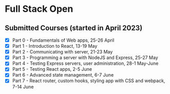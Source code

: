<!-- @format -->

# Full Stack Open

## Submitted Courses (started in April 2023)

-   [x] Part 0 - Fundamentals of Web apps, 25-26 April
-   [x] Part 1 - Introduction to React, 13-19 May
-   [x] Part 2 - Communicating with server, 21-23 May
-   [x] Part 3 - Programming a server with NodeJS and Express, 25-27 May
-   [x] Part 4 - Testing Express servers, user administration, 28-1 May-June
-   [x] Part 5 - Testing React apps, 2-5 June
-   [x] Part 6 - Advanced state management, 6-7 June
-   [x] Part 7 - React router, custom hooks, styling app with CSS and webpack, 7-14 June
